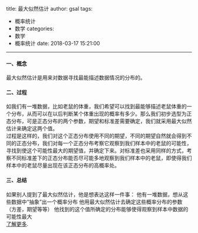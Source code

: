 title: 最大似然估计
author: gsal
tags:
  - 概率统计
  - 数学
categories:
  - 数学
  - 概率统计
date: 2018-03-17 15:21:00
---
#### 一、概念
最大似然估计是用来对数据寻找最能描述数据情况的分布的。
<!--more-->
#### 二、过程
如我们有一堆数据，比如老鼠的体重，我们希望可以找到最能够描述老鼠体重的一个分布，从而可以在以后判断某个体重出现的概率有多少。那么我们初步选型为正态分布，可是正态分布的两个参数，期望和标准差需要确定，我们就采用最大似然估计来确定这两个值。    
过程是这样的，我们对这个正态分布使用不同的期望，不同的期望自然就会得到不同的正态分布，我们对每一个正态分布考察它观察到我们样本中的老鼠的可能性，寻找到使这个可能性最大的期望值，并确定下来。对标准差也采用同样的方式，考察不同标准差下的正态分布能否尽可能多地观察到我们样本中的老鼠，即使得我们样本中的老鼠尽量出现在该正态分布的高概率处。
#### 三、总结
如果别人提到了最大似然估计，他是想表达这样一件事：
他有一堆数据，想从这些数据中“抽象”出一个概率分布
他用最大似然估计去确定这些概率分布的参数（方差，期望等等）
他找到的这个值所确定的分布能够使得观察到样本中数据的可能性最大  
[了解更多](https://www.youtube.com/watch?v=XepXtl9YKwc).